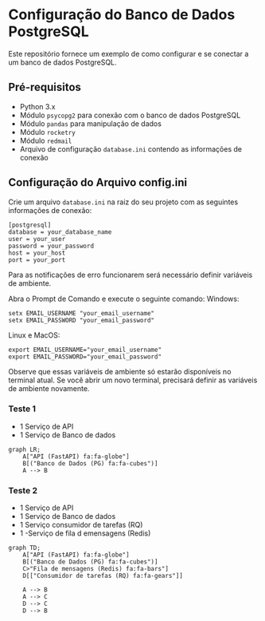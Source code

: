 <div class="markdown prose w-full break-words dark:prose-invert dark">
<h1>Configuração do Banco de Dados PostgreSQL</h1>
<p>Este repositório fornece um exemplo de como configurar e se conectar a um banco de dados PostgreSQL.</p>

<h2>Pré-requisitos</h2>
<ul><li>Python 3.x</li>
<li>Módulo <code>psycopg2</code> para conexão com o banco de dados PostgreSQL</li>
<li>Módulo <code>pandas</code> para manipulação de dados</li>
<li>Módulo <code>rocketry</code></li>
<li>Módulo <code>redmail</code></li>
<li>Arquivo de configuração <code>database.ini</code> contendo as informações de conexão</li></ul>

<h2>Configuração do Arquivo config.ini</h2>
<p>Crie um arquivo <code>database.ini</code> na raiz do seu projeto com as seguintes informações de conexão:</p>

```text
[postgresql]
database = your_database_name
user = your_user
password = your_password
host = your_host
port = your_port
```
<p> Para as notificações de erro funcionarem será necessário definir variáveis de ambiente.</p>

Abra o Prompt de Comando e execute o seguinte comando:
Windows:
```shell
setx EMAIL_USERNAME "your_email_username"
setx EMAIL_PASSWORD "your_email_password"
```
Linux e MacOS:
```shell
export EMAIL_USERNAME="your_email_username"
export EMAIL_PASSWORD="your_email_password"
```

Observe que essas variáveis de ambiente só estarão disponíveis no terminal atual. Se você abrir um novo terminal, precisará definir as variáveis de ambiente novamente.


### Teste 1
- 1 Serviço de API
- 1 Serviço de Banco de dados

```mermaid
graph LR;
    A["API (FastAPI) fa:fa-globe"]
    B[("Banco de Dados (PG) fa:fa-cubes")]
    A --> B
```

### Teste 2
- 1 Serviço de API
- 1 Serviço de Banco de dados
- 1 Serviço consumidor de tarefas (RQ)
- 1 -Serviço de fila d emensagens (Redis)

```mermaid
graph TD;
    A["API (FastAPI) fa:fa-globe"]
    B[("Banco de Dados (PG) fa:fa-cubes")]
    C>"Fila de mensagens (Redis) fa:fa-bars"]
    D[["Consumidor de tarefas (RQ) fa:fa-gears"]]
    
    A --> B
    A --> C
    D --> C
    D --> B
    
```